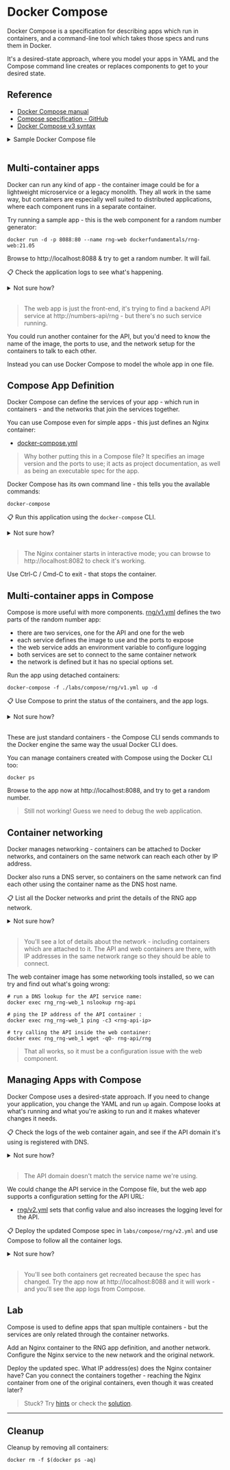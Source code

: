 # Docker Compose

Docker Compose is a specification for describing apps which run in containers, and a command-line tool which takes those specs and runs them in Docker.

It's a desired-state approach, where you model your apps in YAML and the Compose command line creates or replaces components to get to your desired state.

## Reference

- [Docker Compose manual](https://docs.docker.com/compose/)
- [Compose specification - GitHub](https://github.com/compose-spec/compose-spec/blob/master/spec.md)
- [Docker Compose v3 syntax](https://docs.docker.com/compose/compose-file/compose-file-v3/)


<details>
  <summary>Sample Docker Compose file</summary>

</details><br/>

## Multi-container apps

Docker can run any kind of app - the container image could be for a lightweight microservice or a legacy monolith. They all work in the same way, but containers are especially well suited to distributed applications, where each component runs in a separate container.

Try running a sample app - this is the web component for a random number generator:

```
docker run -d -p 8088:80 --name rng-web dockerfundamentals/rng-web:21.05
```

Browse to http://localhost:8088 & try to get a random number. It will fail.

📋 Check the application logs to see what's happening.

<details>
  <summary>Not sure how?</summary>

```
docker logs rng-web
```

</details><br/>

> The web app is just the front-end, it's trying to find a backend API service at http://numbers-api/rng - but there's no such service running.

You could run another container for the API, but you'd need to know the name of the image, the ports to use, and the network setup for the containers to talk to each other.

Instead you can use Docker Compose to model the whole app in one file.

## Compose App Definition

Docker Compose can define the services of your app - which run in containers - and the networks that join the services together.

You can use Compose even for simple apps - this just defines an Nginx container:

- [docker-compose.yml](/labs/compose/nginx/docker-compose.yml)

> Why bother putting this in a Compose file? It specifies an image version and the ports to use; it acts as project documentation, as well as being an executable spec for the app.

Docker Compose has its own command line - this tells you the available commands:

```
docker-compose
```

📋 Run this application using the `docker-compose` CLI.

<details>
  <summary>Not sure how?</summary>

```
# run 'up' to start the app, pointing to the Compose file
docker-compose -f ./labs/compose/nginx/docker-compose.yml up
```

</details><br/>

> The Nginx container starts in interactive mode; you can browse to http://localhost:8082 to check it's working.

Use Ctrl-C / Cmd-C to exit - that stops the container.

## Multi-container apps in Compose

Compose is more useful with more components. [rng/v1.yml](/labs/compose/rng/v1.yml) defines the two parts of the random number app:

- there are two services, one for the API and one for the web
- each service defines the image to use and the ports to expose
- the web service adds an environment variable to configure logging
- both services are set to connect to the same container network
- the network is defined but it has no special options set.

Run the app using detached containers:

```
docker-compose -f ./labs/compose/rng/v1.yml up -d
```

📋 Use Compose to print the status of the containers, and the app logs.

<details>
  <summary>Not sure how?</summary>

```
# you can use some of the usual Docker command names with Compose:
docker-compose -f ./labs/compose/rng/v1.yml ps

docker-compose -f ./labs/compose/rng/v1.yml logs
```

</details><br/>

These are just standard containers - the Compose CLI sends commands to the Docker engine the same way the usual Docker CLI does.

You can manage containers created with Compose using the Docker CLI too:

```
docker ps
```

Browse to the app now at http://localhost:8088, and try to get a random number.

> Still not working! Guess we need to debug the web application.

## Container networking

Docker manages networking - containers can be attached to Docker networks, and containers on the same network can reach each other by IP address.

Docker also runs a DNS server, so containers on the same network can find each other using the container name as the DNS host name.

📋 List all the Docker networks and print the details of the RNG app network.

<details>
  <summary>Not sure how?</summary>

```
# networks are a top-level object in the Docker CLI:
docker network ls

docker network inspect rng_app-net
```

</details><br/>

> You'll see a lot of details about the network - including containers which are attached to it. The API and web containers are there, with IP addresses in the same network range so they should be able to connect.

The web container image has some networking tools installed, so we can try and find out what's going wrong:

```
# run a DNS lookup for the API service name:
docker exec rng_rng-web_1 nslookup rng-api

# ping the IP address of the API container :
docker exec rng_rng-web_1 ping -c3 <rng-api-ip>

# try calling the API inside the web container:
docker exec rng_rng-web_1 wget -qO- rng-api/rng
```

> That all works, so it must be a configuration issue with the web component.

## Managing Apps with Compose 

Docker Compose uses a desired-state approach. If you need to change your application, you change the YAML and run `up` again. Compose looks at what's running and what you're asking to run and it makes whatever changes it needs.

📋 Check the logs of the web container again, and see if the API domain it's using is registered with DNS.

<details>
  <summary>Not sure how?</summary>

```
docker logs rng_rng-web_1

# the web app is using the domain 'numbers-api'
docker exec rng_rng-web_1 nslookup numbers-api
```

</details><br/>

> The API domain doesn't match the service name we're using.

We could change the API service in the Compose file, but the web app supports a configuration setting for the API URL:

- [rng/v2.yml](/labs/compose/rng/v2.yml) sets that config value and also increases the logging level for the API.

📋 Deploy the updated Compose spec in `labs/compose/rng/v2.yml` and use Compose to follow all the container logs.

<details>
  <summary>Not sure how?</summary>

```
docker-compose -f ./labs/compose/rng/v2.yml up -d

docker-compose -f ./labs/compose/rng/v2.yml logs -f
```

</details><br/>

> You'll see both containers get recreated because the spec has changed. Try the app now at http://localhost:8088 and it will work - and you'll see the app logs from Compose.

## Lab

Compose is used to define apps that span multiple containers - but the services are only related through the container networks.

Add an Nginx container to the RNG app definition, and another network. Configure the Nginx service to the new network and the original network.

Deploy the updated spec. What IP address(es) does the Nginx container have? Can you connect the containers together - reaching the Nginx container from one of the original containers, even though it was created later?

> Stuck? Try [hints](hints.md) or check the [solution](solution.md).

___
## Cleanup

Cleanup by removing all containers:

```
docker rm -f $(docker ps -aq)
```